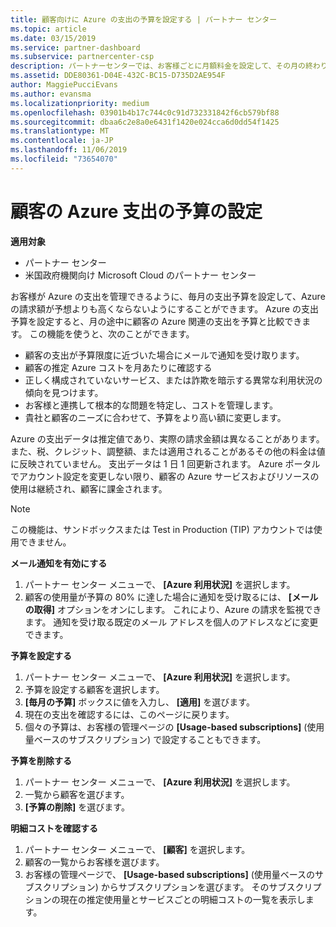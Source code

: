```yaml
---
title: 顧客向けに Azure の支出の予算を設定する | パートナー センター
ms.topic: article
ms.date: 03/15/2019
ms.service: partner-dashboard
ms.subservice: partnercenter-csp
description: パートナーセンターでは、お客様ごとに月額料金を設定して、その月の終わりに Azure の請求を予測できないようにすることができます。
ms.assetid: DDE80361-D04E-432C-BC15-D735D2AE954F
author: MaggiePucciEvans
ms.author: evansma
ms.localizationpriority: medium
ms.openlocfilehash: 03901b4b17c744c0c91d732331842f6cb579bf88
ms.sourcegitcommit: dbaa6c2e8a0e6431f1420e024cca6d0dd54f1425
ms.translationtype: MT
ms.contentlocale: ja-JP
ms.lasthandoff: 11/06/2019
ms.locfileid: "73654070"
---
```

# <a name="set-an-azure-spending-budget-for-your-customers"></a>顧客の Azure 支出の予算の設定

**適用対象**

-  パートナー センター
-  米国政府機関向け Microsoft Cloud のパートナー センター

お客様が Azure の支出を管理できるように、毎月の支出予算を設定して、Azure の請求額が予想よりも高くならないようにすることができます。 Azure の支出予算を設定すると、月の途中に顧客の Azure 関連の支出を予算と比較できます。 この機能を使うと、次のことができます。 

-   顧客の支出が予算限度に近づいた場合にメールで通知を受け取ります。
-   顧客の推定 Azure コストを月あたりに確認する
-   正しく構成されていないサービス、または詐欺を暗示する異常な利用状況の傾向を見つけます。
-   お客様と連携して根本的な問題を特定し、コストを管理します。
-   貴社と顧客のニーズに合わせて、予算をより高い額に変更します。

Azure の支出データは推定値であり、実際の請求金額は異なることがあります。また、税、クレジット、調整額、または適用されることがあるその他の料金は値に反映されていません。 支出データは 1 日 1 回更新されます。 Azure ポータルでアカウント設定を変更しない限り、顧客の Azure サービスおよびリソースの使用は継続され、顧客に課金されます。 

> [!NOTE]  
> この機能は、サンドボックスまたは Test in Production (TIP) アカウントでは使用できません。

**メール通知を有効にする**
1.  パートナー センター メニューで、 **[Azure 利用状況]** を選択します。
2.  顧客の使用量が予算の 80% に達した場合に通知を受け取るには、 **[メールの取得]** オプションをオンにします。 これにより、Azure の請求を監視できます。 通知を受け取る既定のメール アドレスを個人のアドレスなどに変更できます。

**予算を設定する**
1.  パートナー センター メニューで、 **[Azure 利用状況]** を選択します。
2.  予算を設定する顧客を選択します。 
3. **[毎月の予算]** ボックスに値を入力し、 **[適用]** を選びます。
4.  現在の支出を確認するには、このページに戻ります。
5.  個々の予算は、お客様の管理ページの **[Usage-based subscriptions]** (使用量ベースのサブスクリプション) で設定することもできます。

**予算を削除する**
1.  パートナー センター メニューで、 **[Azure 利用状況]** を選択します。
2.  一覧から顧客を選びます。
3.  **[予算の削除]** を選びます。

**明細コストを確認する**
1.  パートナー センター メニューで、 **[顧客]** を選択します。
2.  顧客の一覧からお客様を選びます。
3.  お客様の管理ページで、 **[Usage-based subscriptions]** (使用量ベースのサブスクリプション) からサブスクリプションを選びます。 そのサブスクリプションの現在の推定使用量とサービスごとの明細コストの一覧を表示します。


 

 



